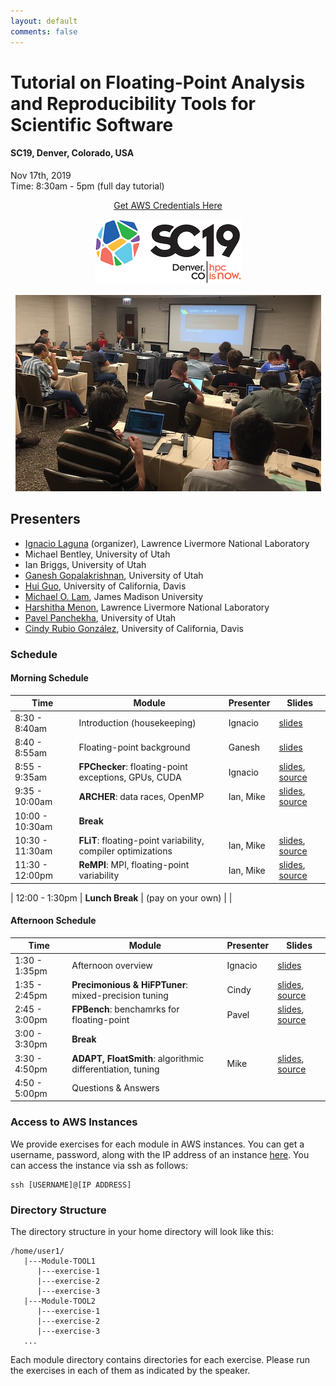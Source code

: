 ```yaml
---
layout: default
comments: false
---
```



# Tutorial on Floating-Point Analysis and Reproducibility Tools for Scientific Software
#### SC19, Denver, Colorado, USA <br />
Nov 17th, 2019 <br />
Time: 8:30am - 5pm (full day tutorial)

<p align="center">   
<a href="https://integrus.cs.utah.edu/">Get AWS Credentials Here</a>
</p>

<p align="center">  <img src="./photos/SC19-color-hor-small.jpg"> </p>

<p align="center">  <img src="./photos/IMG-2828.JPG"> </p>

## Presenters

* [Ignacio Laguna](http://lagunaresearch.org/) (organizer), Lawrence Livermore National Laboratory
* Michael Bentley, University of Utah
* Ian Briggs, University of Utah
* [Ganesh Gopalakrishnan](https://www.cs.utah.edu/~ganesh/), University of Utah
* [Hui Guo](https://hguo15.github.io/huiguo.github.io/), University of California, Davis
* [Michael O. Lam](https://w3.cs.jmu.edu/lam2mo/), James Madison University
* [Harshitha Menon](http://harshithamenon.com/), Lawrence Livermore National Laboratory
* [Pavel Panchekha](https://pavpanchekha.com/), University of Utah
* [Cindy Rubio González](https://web.cs.ucdavis.edu/~rubio/), University of California, Davis


### Schedule

#### Morning Schedule

| Time | Module | Presenter | Slides |
|------|--------|-----------|--------|
| 8:30 - 8:40am | Introduction (housekeeping) |  Ignacio | [slides](./slides/intro-Ignacio.pdf) |
| 8:40 - 8:55am | Floating-point background |  Ganesh | [slides](./slides/Ganesh_introduction.pdf) |
| 8:55 - 9:35am |  **FPChecker**:  floating-point exceptions, GPUs, CUDA | Ignacio          | [slides](./slides/Module-FPChecker.pdf), [source](./source/Module-FPChecker.zip)|
| 9:35 - 10:00am |  **ARCHER**:  data races, OpenMP  | Ian, Mike          | [slides](./slides/Module-ARCHER.pdf), [source](./source/Module-Archer.zip)|
| 10:00 - 10:30am     |  **Break**       |           |        |
| 10:30 - 11:30am |  **FLiT**: floating-point variability, compiler optimizations  | Ian, Mike          | [slides](./slides/Module-FLiT.pdf), [source](./source/Module-FLiT.zip)|
| 11:30 - 12:00pm |  **ReMPI**: MPI, floating-point variability  | Ian, Mike          | [slides](./slides/Module-ReMPI.pdf), [source](./source/Module-ReMPI.zip)|

| 12:00 - 1:30pm |  **Lunch Break**       |  (pay on your own)         |        |

#### Afternoon Schedule

| Time | Module | Presenter | Slides |
|------|--------|-----------|--------|
| 1:30 - 1:35pm | Afternoon overview |  Ignacio | [slides](./slides/intro-Ignacio.pdf) |
| 1:35 - 2:45pm |  **Precimonious & HiFPTuner**: mixed-precision tuning  | Cindy          | [slides](./slides/Module-Preci_HiFPTuner.pdf), [source](./source/Module-Precimonious_HiFPTuner.zip)|
| 2:45 - 3:00pm |  **FPBench**: benchamrks for floating-point | Pavel          | [slides](./slides/Module-FPBench.pdf), [source](#)|
| 3:00 - 3:30pm     |  **Break**       |           |        |
| 3:30 - 4:50pm |  **ADAPT, FloatSmith**: algorithmic differentiation, tuning  | Mike          | [slides](./slides/Module-ADAPT_FloatSmith.pdf), [source](./source/Module-ADAPT_FloatSmith.zip)|
| 4:50 - 5:00pm     |  Questions & Answers       |           |        |


### Access to AWS Instances

We provide exercises for each module in AWS instances. You can get a username, password,
along with the IP address of an instance [here](https://integrus.cs.utah.edu/). 
You can access the instance via ssh as follows:

```
ssh [USERNAME]@[IP ADDRESS]
```

### Directory Structure

The directory structure in your home directory will look like this:

```
/home/user1/
   |---Module-TOOL1
      |---exercise-1
      |---exercise-2
      |---exercise-3
   |---Module-TOOL2
      |---exercise-1
      |---exercise-2
      |---exercise-3
   ...
```

Each module directory contains directories for each exercise. Please run the exercises in each of them as indicated
by the speaker.







